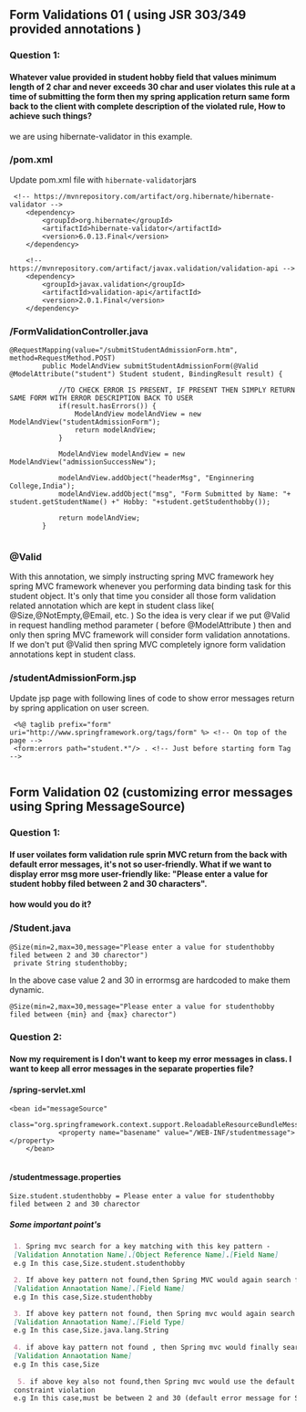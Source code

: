 ## Form Validations 01 ( using JSR 303/349 provided annotations ) 

### Question 1: 
#### Whatever value provided in student hobby field that values minimum length of 2 char and never exceeds 30 char and user violates this rule at a time of submitting the form then my spring application return same form back to the client with complete description of the violated rule, How to achieve such things?

we are using hibernate-validator in this example.

### /pom.xml

Update pom.xml file with `hibernate-validator`jars

```
 <!-- https://mvnrepository.com/artifact/org.hibernate/hibernate-validator -->
	<dependency>
	    <groupId>org.hibernate</groupId>
	    <artifactId>hibernate-validator</artifactId>
	    <version>6.0.13.Final</version>
	</dependency>
	
	<!-- https://mvnrepository.com/artifact/javax.validation/validation-api -->
	<dependency>
	    <groupId>javax.validation</groupId>
	    <artifactId>validation-api</artifactId>
	    <version>2.0.1.Final</version>
	</dependency>
```
### /FormValidationController.java

```
@RequestMapping(value="/submitStudentAdmissionForm.htm", method=RequestMethod.POST)
		public ModelAndView submitStudentAdmissionForm(@Valid @ModelAttribute("student") Student student, BindingResult result) {
			
			//TO CHECK ERROR IS PRESENT, IF PRESENT THEN SIMPLY RETURN SAME FORM WITH ERROR DESCRIPTION BACK TO USER
			if(result.hasErrors()) {
				ModelAndView modelAndView = new ModelAndView("studentAdmissionForm");
				return modelAndView;
			}
			
			ModelAndView modelAndView = new ModelAndView("admissionSuccessNew");
			
			modelAndView.addObject("headerMsg", "Enginnering College,India");
			modelAndView.addObject("msg", "Form Submitted by Name: "+ student.getStudentName() +" Hobby: "+student.getStudenthobby());
			
			return modelAndView;
		}
    
```

### @Valid
 
With this annotation, we simply instructing spring MVC framework hey spring MVC framework whenever you performing data binding task for this student object. It's only that time you consider all those form validation related annotation which are kept in student class like( @Size,@NotEmpty,@Email, etc. )
So the idea is very clear if we put @Valid in request handling method parameter ( before @ModelAttribute )  then and only then spring MVC framework will consider form validation annotations. If we don't put @Valid then spring MVC completely ignore form validation annotations kept in student class.

### /studentAdmissionForm.jsp

Update jsp page with following lines of code to show error messages return by spring application on user screen.

```
 <%@ taglib prefix="form" uri="http://www.springframework.org/tags/form" %> <!-- On top of the page -->
 <form:errors path="student.*"/> . <!-- Just before starting form Tag -->
 
```

## Form Validation 02 (customizing error messages using Spring MessageSource)

### Question 1: 
#### If user voilates form validation rule sprin MVC return from the back with default error messages, it's not so user-friendly. What if we want to display error msg more user-friendly like: "Please enter a value for student hobby filed between 2 and 30 characters".
#### how would you do it?

### /Student.java
```
@Size(min=2,max=30,message="Please enter a value for studenthobby filed between 2 and 30 charector") 
 private String studenthobby;
```
In the above case value 2 and 30 in errormsg are hardcoded to make them dynamic.
```
@Size(min=2,max=30,message="Please enter a value for studenthobby filed between {min} and {max} charector")

```

### Question 2: 
#### Now my requirement is I don't want to keep my error messages in class. I want to keep all error messages in the separate properties file?

#### /spring-servlet.xml

```
<bean id="messageSource"
		class="org.springframework.context.support.ReloadableResourceBundleMessageSource">
			<property name="basename" value="/WEB-INF/studentmessage"></property>
	</bean>
	
```

#### /studentmessage.properties

```
Size.student.studenthobby = Please enter a value for studenthobby filed between 2 and 30 charector

```
##### Some important point's

```markdown
 1. Spring mvc search for a key matching with this key pattern -
 [Validation Annotation Name].[Object Reference Name].[Field Name]
 e.g In this case,Size.student.studenthobby

 2. If above key pattern not found,then Spring MVC would again search for a key matching with this key
 [Validation Annaotation Name].[Field Name]
 e.g In this case,Size.studenthobby

 3. If above key pattern not found, then Spring mvc would again search for a key matching with this key
 [Validation Annaotation Name].[Field Type]
 e.g In this case,Size.java.lang.String
 
 4. if above kay pattern not found , then Spring mvc would finally search for a key matching with this key
 [Validation Annaotation Name]
 e.g In this case,Size
 
  5. if above key also not found,then Spring mvc would use the default error message for that
 constraint violation 
 e.g In this case,must be between 2 and 30 (default error message for Size constraint)
 
```
